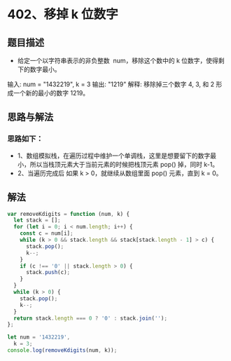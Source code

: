 # 402、移掉 k 位数字

## 题目描述

- 给定一个以字符串表示的非负整数  num，移除这个数中的 k 位数字，使得剩下的数字最小。

输入: num = "1432219", k = 3
输出: "1219"
解释: 移除掉三个数字 4, 3, 和 2 形成一个新的最小的数字 1219。

## 思路与解法

### 思路如下：

- 1、数组模拟栈，在遍历过程中维护一个单调栈，这里是想要留下的数字最小，所以当栈顶元素大于当前元素的时候把栈顶元素 pop() 掉，同时 k-1。
- 2、当遍历完成后 如果 k > 0，就继续从数组里面 pop() 元素，直到 k = 0。

## 解法

```js
var removeKdigits = function (num, k) {
  let stack = [];
  for (let i = 0; i < num.length; i++) {
    const c = num[i];
    while (k > 0 && stack.length && stack[stack.length - 1] > c) {
      stack.pop();
      k--;
    }
    if (c !== '0' || stack.length > 0) {
      stack.push(c);
    }
  }
  while (k > 0) {
    stack.pop();
    k--;
  }
  return stack.length === 0 ? '0' : stack.join('');
};

let num = '1432219',
  k = 3;
console.log(removeKdigits(num, k));
```
